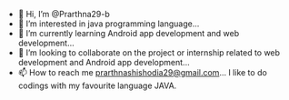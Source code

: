 - 👋 Hi, I’m @Prarthna29-b
- 👀 I’m interested in java programming language...
- 🌱 I’m currently learning Android app development and web development...
- 💞️ I’m looking to collaborate on the project or internship related to web development and Android app development...
- 📫 How to reach me prarthnashishodia29@gmail.com...
     I like to do codings with my favourite language JAVA.
<!---
Prarthna29-b/Prarthna29-b is a ✨ special ✨ repository because its `README.md` (this file) appears on your GitHub profile.
You can click the Preview link to take a look at your changes.
--->

